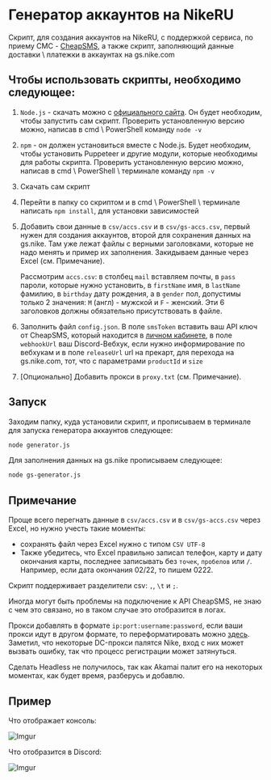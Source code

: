 # Генератор аккаунтов на NikeRU
Скрипт, для создания аккаунтов на NikeRU, с поддержкой сервиса, по приему СМС - [CheapSMS](https://cheapsms.ru/), а также скрипт,
заполняющий данные доставки \ платежки в аккаунтах на gs.nike.com

## Чтобы использовать скрипты, необходимо следующее:
1. `Node.js` - скачать можно с [официального сайта](https://nodejs.org/en/). Он будет необходим, чтобы запустить сам скрипт. 
Проверить установленную версию можно, написав в cmd \ PowerShell команду `node -v`
2. `npm` - он должен установиться вместе с Node.js. Будет необходим, чтобы установить Puppeteer и другие модули, 
которые необходимы для работы скрипта. Проверить установленную версию можно, написав в cmd \ PowerShell \ терминале команду `npm -v`
3. Скачать сам скрипт
4. Перейти в папку со скриптом и в cmd \ PowerShell \ терминале написать `npm install`, для установки зависимостей
5. Добавить свои данные в `csv/accs.csv` и в `csv/gs-accs.csv`, первый нужен для создания аккаунтов, второй для сохранения данных на gs.nike. 
Там уже лежат файлы с верными заголовками, которые не надо менять и пример их заполнения. Закидываем данные через Excel (см. Примечание).

    Рассмотрим `accs.csv`: в столбец `mail` вставляем почты, в `pass` пароли, которые нужно установить, в `firstName` имя,
 в `lastName` фамилию, в `birthday` дату рождения, а в `gender` пол, допустимы только 2 значения: `M` (англ) - мужской и `F` - женский. 
 Эти 6 заголовков должны обязательно присутствовать в файле. 
6. Заполнить файл `config.json`. В поле `smsToken` вставить ваш API ключ от CheapSMS, который находится в [личном кабинете](https://cheapsms.ru/my/api), 
в поле `webhookUrl` ваш Discord-Вебхук, если нужно информирование по вебхукам и в поле `releaseUrl` url на прекарт, для перехода на gs.nike.com, 
тот, что с параметрами `productId` и `size`
7. [Опционально] Добавить прокси в `proxy.txt` (см. Примечание).
## Запуск 
Заходим папку, куда установили скрипт, и прописываем в терминале для запуска генератора аккаунтов следующее:
```bash
node generator.js
```
Для заполнения данных на gs.nike прописываем следующее:
```bash
node gs-generator.js
```

## Примечание 
Проще всего перегнать данные в `csv/accs.csv` и в `csv/gs-accs.csv` через Excel, но нужно учесть такие моменты: 
* сохранять файл через Excel нужно с типом `CSV UTF-8`
* Также убедитесь, что Excel правильно записал телефон, карту и дату окончания карты, последнее записывать без `точек`, `пробелов` или `/`.
Например, если дата окончания 02/22, то пишем 0222.

Скрипт поддерживает разделители csv: `,`, `\t` и `;`.

Иногда могут быть проблемы на подключение к API CheapSMS, не знаю с чем это связано, но в таком случае это отобразится в логах. 

Прокси добавлять в формате `ip:port:username:password`, если ваши прокси идут в другом формате, то переформатировать можно
[здесь](https://buyproxies.org/panel/format.php). Заметил, что некоторые DC-прокси палятся Nike, вход с них может вызвать ошибку,
так что процесс регистрации может затянуться.

Сделать Headless не получилось, так как Akamai палит его на некоторых моментах, как будет время, разберусь и добавлю.

## Пример
Что отображает консоль:

![Imgur](https://imgur.com/mcaO6HB.png)

Что отобразится в Discord:

![Imgur](https://imgur.com/Mbe0p2C.png)
